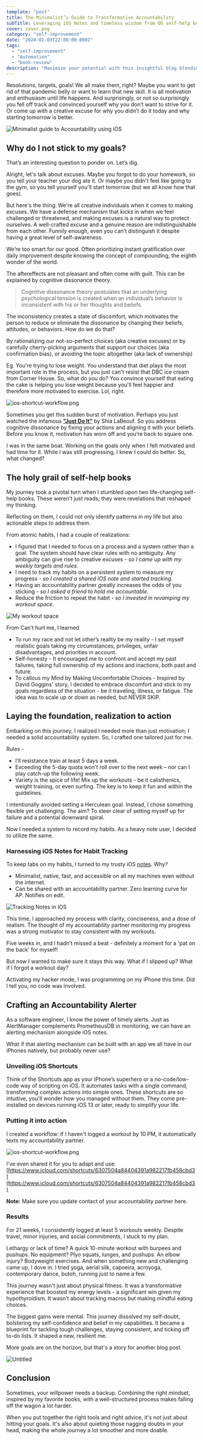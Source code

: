 ```yaml
---
template: "post"
title: The Minimalist’s Guide to Transformative Accountability
subTitle: Leveraging iOS Notes and timeless wisdom from OG self-help books
cover: cover.png
category: "self-improvement"
date: "2024-01-03T22:00:00.000Z"
tags:
  - "self-improvement"
  - "Automation"
  - "book-review"
description: "Maximize your potential with this insightful blog blending iOS Notes & Shortcuts with 'Atomic Habits' and 'Can't Hurt Me' insights. Learn innovative strategies for goal achievement and overcoming self-doubt, and discover the power of tech in personal growth. Ideal for those searching for practical, tech-forward self-improvement tips."
---
```




Resolutions, targets, goals! We all make them, right? Maybe you want to get rid of that pandemic belly or want to learn that new skill. It is all motivation and enthusiasm until life happens. And surprisingly, or not so surprisingly you fell off track and convinced yourself why you don’t want to strive for it. Or come up with a creative excuse for why you didn’t do it today and why starting tomorrow is better.

![Minimalist guide to Accountability using iOS](./cover.png)

## Why do I not stick to my goals?

That’s an interesting question to ponder on. Let’s dig.

Alright, let's talk about excuses. Maybe you forgot to do your homework, so you tell your teacher your dog ate it. Or maybe you didn't feel like going to the gym, so you tell yourself you'll start tomorrow (but we all know how that goes).

But here's the thing: We're all creative individuals when it comes to making excuses. We have a defense mechanism that kicks in when we feel challenged or threatened, and making excuses is a natural way to protect ourselves. A well-crafted excuse and a genuine reason are indistinguishable from each other. Funnily enough, even you can’t distinguish it despite having a great level of self-awareness. 

We’re too smart for our good. Often prioritizing instant gratification over daily improvement despite knowing the concept of compounding, the eighth wonder of the world. 

The aftereffects are not pleasant and often come with guilt. This can be explained by cognitive dissonance theory.  

> Cognitive dissonance theory postulates that an underlying psychological tension is created when an individual’s behavior is inconsistent with his or her thoughts and beliefs.
> 

The inconsistency creates a state of discomfort, which motivates the person to reduce or eliminate the dissonance by changing their beliefs, attitudes, or behaviors. How do we do that?

By rationalizing our not-so-perfect choices (aka creative excuses) or by carefully cherry-picking arguments that support our choices (aka confirmation bias), or avoiding the topic altogether (aka lack of ownership) 

Eg. You're trying to lose weight. You understand that diet plays the most important role in the process, but you just can't resist that DBC ice cream from Corner House. So, what do you do? You convince yourself that eating the cake is helping you lose weight because you'll feel happier and therefore more motivated to exercise. Lol, right. 


![ios-shortcut-workflow.png](./tenor.gif)


Sometimes you get this sudden burst of motivation. Perhaps you just watched the infamous **["Just Do It"](https://www.youtube.com/watch?v=ZXsQAXx_ao0)** by Shia LaBeouf. So you address cognitive dissonance by fixing your actions and aligning it with your beliefs. Before you know it, motivation has worn off and you’re back to square one.

I was in the same boat. Working on the goals only when I felt motivated and had time for it. While I was still progressing, I knew I could do better. So, what changed? 

## The holy grail of self-help books

My journey took a pivotal turn when I stumbled upon two life-changing self-help books. These weren’t just reads; they were revelations that reshaped my thinking. 

Reflecting on them, I could not only identify patterns in my life but also actionable steps to address them.

From atomic habits, I had a couple of realizations:

- I figured that I needed to focus on a process and a system rather than a goal. The system should have clear rules with no ambiguity. Any ambiguity can give rise to creative excuses - *so I came up with my weekly targets and rules.*
- I need to track my habits on a persistent system to measure my progress - *so I created a shared IOS note and started tracking.*
- Having an accountability partner greatly increases the odds of you sticking - *so I asked a friend to hold me accountable.*
- Reduce the friction to repeat the habit - *so I invested in revamping my workout space.*

![My workout space](./workout-space.jpeg)

From Can’t hurt me, I learned

- To run my race and not let other’s reality be my reality - I set myself realistic goals taking my circumstances, privileges, unfair disadvantages, and priorities in account.
- Self-honesty - It encouraged me to confront and accept my past failures, taking full ownership of my actions and inactions, both past and future.
- To callous my Mind by Making Uncomfortable Choices - Inspired by David Goggins' story, I decided to embrace discomfort and stick to my goals regardless of the situation - be it traveling, illness, or fatigue. The idea was to scale up or down as needed, but NEVER SKIP.

## Laying the foundation, realization to action

Embarking on this journey, I realized I needed more than just motivation; I needed a solid accountability system. So, I crafted one tailored just for me.

Rules - 

- I’ll resistance train at least 5 days a week.
- Exceeding the 5-day quota won't roll over to the next week – nor can I play catch-up the following week.
- Variety is the spice of life! Mix up the workouts - be it calisthenics, weight training, or even surfing. The key is to keep it fun and within the guidelines.

I intentionally avoided setting a Herculean goal. Instead, I chose something flexible yet challenging. The aim? To steer clear of setting myself up for failure and a potential downward spiral.

Now I needed a system to record my habits. As a heavy note user, I decided to utilize the same.

### ****Harnessing iOS Notes for Habit Tracking****

To keep tabs on my habits, I turned to my trusty iOS [notes](https://apps.apple.com/us/app/notes/id1110145109). Why? 

- Minimalist, native, fast, and accessible on all my machines even without the internet.
- Can be shared with an accountability partner. Zero learning curve for AP. Notifies on edit.

![Tracking Notes in IOS](./tracking-notes.png)

This time, I approached my process with clarity, conciseness, and a dose of realism. The thought of my accountability partner monitoring my progress was a strong motivator to stay consistent with my workouts. 

Five weeks in, and I hadn’t missed a beat - definitely a moment for a 'pat on the back' for myself!

But now I wanted to make sure it stays this way. What if I slipped up? What if I forgot a workout day?

Activating my hacker mode, I was programming on my iPhone this time. Did I tell you, no code was involved.

## ****Crafting an Accountability Alerter****

As a software engineer, I know the power of timely alerts. Just as AlertManager complements PrometheusDB in monitoring, we can have an alerting mechanism alongside iOS notes.

What if that alerting mechanism can be built with an app we all have in our iPhones natively, but probably never use? 

### **Unveiling iOS Shortcuts**

Think of the Shortcuts app as your iPhone’s superhero or a no-code/low-code way of scripting on iOS. It automates tasks with a single command, transforming complex actions into simple ones. These shortcuts are so intuitive, you'll wonder how you managed without them. They come pre-installed on devices running iOS 13 or later, ready to simplify your life.

### Putting it into action

I created a workflow: if I haven't logged a workout by 10 PM, it automatically texts my accountability partner. 

![ios-shortcut-workflow.png](./ios-shortcut-workflow.png)

I've even shared it for you to adapt and use: [https://www.icloud.com/shortcuts/6307504a84404391a982217fb458cbd3](https://www.icloud.com/shortcuts/6307504a84404391a982217fb458cbd3)

**Note:** Make sure you update contact of your accountability partner here.

### Results

For 21 weeks, I consistently logged at least 5 workouts weekly. Despite travel, minor injuries, and social commitments, I stuck to my plan.

Lethargy or lack of time? A quick 10-minute workout with burpees and pushups. No equipment? Plyo squats, lunges, and pushups. An elbow injury? Bodyweight exercises. And when something new and challenging came up, I dove in. I tried yoga, aerial silk, capoeira, acroyoga, contemporary dance, butoh, running just to name a few.

This journey wasn't just about physical fitness. It was a transformative experience that boosted my energy levels - a significant win given my hypothyroidism. It wasn’t about tracking macros but making mindful eating choices.

The biggest gains were mental. This journey dissolved my self-doubt, bolstering my self-confidence and belief in my capabilities. It became a blueprint for tackling tough challenges, staying consistent, and ticking off to-do lists. It shaped a new, resilient me.

More goals are on the horizon, but that's a story for another blog post.

![Untitled](./training-results.png)

## Conclusion

Sometimes, your willpower needs a backup. Combining the right mindset, inspired by my favorite books, with a well-structured process makes falling off the wagon a lot harder.

When you put together the right tools and right advice, it's not just about hitting your goals. It's also about quieting those nagging doubts in your head, making the whole journey a lot smoother and more doable.